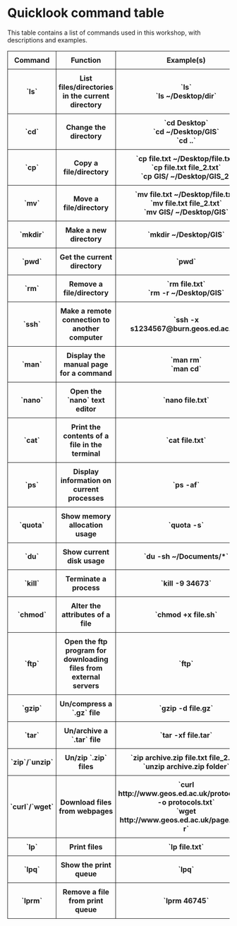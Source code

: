 # Quicklook command table

This table contains a list of commands used in this workshop, with descriptions and examples.

<style type="text/css">
.tg {border-collapse:collapse;border-spacing:0}
.tg th{border-style:solid;border-width:1px;word-break:normal;padding:10px 5px}
</style>
<table class="tg">
<tr>
<th>Command</th>
<th>Function</th>
<th>Example(s)</th>
</tr>
<tr>
<th>`ls`</th>
<th>List files/directories in the current directory</th>
<th>`ls`<br>`ls ~/Desktop/dir`</th>
</tr>
<tr>
<th>`cd`</th>
<th>Change the directory</th>
<th>`cd Desktop`<br>`cd ~/Desktop/GIS`<br>`cd ..`</th>
</tr>
<tr>
<th>`cp`</th>
<th>Copy a file/directory</th>
<th>`cp file.txt ~/Desktop/file.txt`<br>`cp file.txt file_2.txt`<br>`cp GIS/ ~/Desktop/GIS_2`</th>
</tr>
<tr>
<th>`mv`</th>
<th>Move a file/directory</th>
<th>`mv file.txt ~/Desktop/file.txt`<br>`mv file.txt file_2.txt`<br>`mv GIS/ ~/Desktop/GIS`</th>
</tr>
<tr>
<th>`mkdir`</th>
<th>Make a new directory</th>
<th>`mkdir ~/Desktop/GIS`</th>
</tr>
<tr>
<th>`pwd`</th>
<th>Get the current directory</th>
<th>`pwd`</th>
</tr>
<tr>
<th>`rm`</th>
<th>Remove a file/directory</th>
<th>`rm file.txt`<br>`rm -r ~/Desktop/GIS`</th>
</tr>
<tr>
<th>`ssh`</th>
<th>Make a remote connection to another computer</th>
<th>`ssh -x s1234567@burn.geos.ed.ac.uk`</th>
</tr>
<tr>
<th>`man`</th>
<th>Display the manual page for a command</th>
<th>`man rm`<br>`man cd`</th>
</tr>
<tr>
<th>`nano`</th>
<th>Open the `nano` text editor</th>
<th>`nano file.txt`</th>
</tr>
<tr>
<th>`cat`</th>
<th>Print the contents of a file in the terminal</th>
<th>`cat file.txt`</th>
</tr>
<tr>
<th>`ps`</th>
<th>Display information on current processes</th>
<th>`ps -af`</th>
</tr>
<tr>
<th>`quota`</th>
<th>Show memory allocation usage</th>
<th>`quota -s`</th>
</tr>
<tr>
<th>`du`</th>
<th>Show current disk usage</th>
<th>`du -sh ~/Documents/*`</th>
</tr>
<tr>
<th>`kill`</th>
<th>Terminate a process</th>
<th>`kill -9 34673`</th>
</tr>
<tr>
<th>`chmod`</th>
<th>Alter the attributes of a file</th>
<th>`chmod +x file.sh`</th>
</tr>
<tr>
<th>`ftp`</th>
<th>Open the ftp program for downloading files from external servers</th>
<th>`ftp`</th>
</tr>
<tr>
<th>`gzip`</th>
<th>Un/compress a `.gz` file</th>
<th>`gzip -d file.gz`</th>
</tr>
<tr>
<th>`tar`</th>
<th>Un/archive a `.tar` file</th>
<th>`tar -xf file.tar`</th>
</tr>
<tr>
<th>`zip`/`unzip`</th>
<th>Un/zip `.zip` files</th>
<th>`zip archive.zip file.txt file_2.txt`<br>`unzip archive.zip folder`</th>
</tr>
<tr>
<th>`curl`/`wget`</th>
<th>Download files from webpages</th>
<th>`curl http://www.geos.ed.ac.uk/protocols.txt -o protocols.txt`<br>`wget http://www.geos.ed.ac.uk/page.html -r`</th>
</tr>
<tr>
<th>`lp`</th>
<th>Print files</th>
<th>`lp file.txt`</th>
</tr>
<tr>
<th>`lpq`</th>
<th>Show the print queue</th>
<th>`lpq`</th>
</tr>
<tr>
<th>`lprm`</th>
<th>Remove a file from print queue</th>
<th>`lprm 46745`</th>
</tr>
</table>

